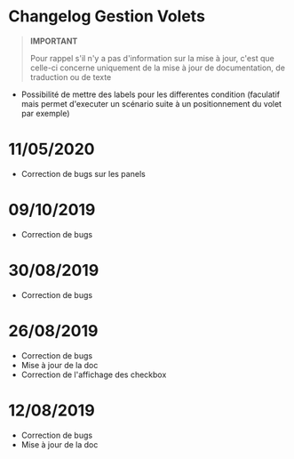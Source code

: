 # Changelog Gestion Volets

>**IMPORTANT**
>
>Pour rappel s'il n'y a pas d'information sur la mise à jour, c'est que celle-ci concerne uniquement de la mise à jour de documentation, de traduction ou de texte


- Possibilité de mettre des labels pour les differentes condition (faculatif mais permet d'executer un scénario suite à un positionnement du volet par exemple)

# 11/05/2020

- Correction de bugs sur les panels

# 09/10/2019

- Correction de bugs

# 30/08/2019

- Correction de bugs

# 26/08/2019

- Correction de bugs
- Mise à jour de la doc
- Correction de l'affichage des checkbox

# 12/08/2019

- Correction de bugs
- Mise à jour de la doc
